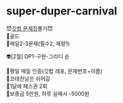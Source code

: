 # super-duper-carnival

😈[깃헙 문제집](https://github.com/tony9402/baekjoon)풀기😈 <br>
🥶골드 <br>
🥶매일2-3문제(필수2, 재량1) 

👽[2월] DP1-구현-그리디 순

🥵평일 매일 인증(깃헙 레포, 문제번호+이름) <br>
🥵코테친날은 쉬어감 <br>
🥵1달에 패스권 2회 <br>
🥵보증금 5만원, 하루 실패시 -5000원 <br>
